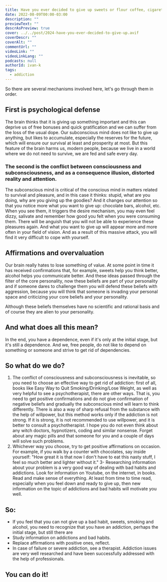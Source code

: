 ```yaml
---
title: Have you ever decided to give up sweets or flour coffee, cigarettes, alcohol, etc. and then at some point you started to consume even more of that substance?
date: 2022-08-09T00:00-03:00
description: ""
previewText: ""
descrAsPreview: true
cover: ../../post/2024-have-you-ever-decided-to-give-up.avif
coverDescr: ""
coverAlt: ""
commentUrl: ""
videoLink: ""
videoLinkLang: ""
podcasts: null
authorId: ivan-k
tags:
  - addiction
---
```

So there are several mechanisms involved here, let's go through them in order.

## First is psychological defense

The brain thinks that it is giving up something important and this can deprive us of free bonuses and quick gratification and we can suffer from the loss of the usual dope. Our subconscious mind does not like to give up anything, but likes to accumulate, especially the reserves for the future, which will ensure our survival at least and prosperity at most. But this feature of the brain harms us, modern people, because we live in a world where we do not need to survive, we are fed and safe every day.

### The second is the conflict between consciousness and subconsciousness, and as a consequence illusion, distorted reality and attention.

The subconscious mind is critical of the conscious mind in matters related to survival and pleasure, and in this case it thinks: stupid, what are you doing, why are you giving up the goodies? And it changes our attention so that you notice more what you want to give up: chocolate bars, alcohol, etc. When you see them, it triggers the desire mechanism, you may even feel dizzy, salivate and remember how good you felt when you were consuming them. There will be anguish that you will not be able to experience these pleasures again. And what you want to give up will appear more and more often in your field of vision. And as a result of this massive attack, you will find it very difficult to cope with yourself.

## Affirmations and overvaluation ##

Our brain really hates to lose something of value. At some point in time it has received confirmations that, for example, sweets help you think better, alcohol helps you communicate better. And these ideas passed through the filter of the core personality, now these beliefs are part of your personality and if someone dares to challenge them you will defend these beliefs with aggression, because you will think that someone is invading your personal space and criticizing your core beliefs and your personality.

Although these beliefs themselves have no scientific and rational basis and of course they are alien to your personality.

## And what does all this mean?

In the end, you have a dependence, even if it's only at the initial stage, but it's still a dependence. And we, free people, do not like to depend on something or someone and strive to get rid of dependencies.

## So what do we do?

1. The conflict of consciousness and subconsciousness is inevitable, so you need to choose an effective way to get rid of addiction: first of all, books like Easy Way to Quit Smoking/Drinking/Lose Weight, as well as very helpful to see a psychotherapist, there are other ways. That is, you need to get positive confirmations and do not give confirmation of negative beliefs and gradually the subconscious mind will learn to think differently. There is also a way of sharp refusal from the substance with the help of willpower, but this method works only if the addiction is not strong. If it is strong, it is not recommended to use willpower, and it is better to consult a psychotherapist. I hope you do not even think about any witch doctors, hypnotizers, coding and similar nonsense. Forget about any magic pills and that someone for you and a couple of days will solve such problems.
2. Whichever way you choose, try to get positive affirmations on occasion. For example, if you walk by a counter with chocolates, say inside yourself: "How great it is that now I don't have to eat this nasty stuff, I feel so much better and lighter without it."
3- Researching information about your problem is a very good way of dealing with bad habits and addictions. Look for information on Youtube, on the internet, in books. Read and make sense of everything. At least from time to time read, especially when you feel down and ready to give up, then new information on the topic of addictions and bad habits will motivate you well.

## So:

- If you feel that you can not give up a bad habit, sweets, smoking and alcohol, you need to recognize that you have an addiction, perhaps the initial stage, but still there are
- Study information on addictions and bad habits.
- Replace affirmations with positive ones, reflect.
- In case of failure or severe addiction, see a therapist. Addiction issues are very well researched and have been successfully addressed with the help of professionals.

## You can do it!
